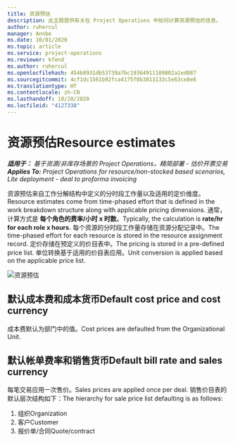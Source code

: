 ```yaml
---
title: 资源预估
description: 此主题提供有关在 Project Operations 中如何计算资源预估的信息。
author: ruhercul
manager: Annbe
ms.date: 10/01/2020
ms.topic: article
ms.service: project-operations
ms.reviewer: kfend
ms.author: ruhercul
ms.openlocfilehash: 454b8931db53739a7bc19364911109802a1ed087
ms.sourcegitcommit: 4cf1dc1561b92fca4175f0b3813133c5e63ce8e6
ms.translationtype: HT
ms.contentlocale: zh-CN
ms.lasthandoff: 10/28/2020
ms.locfileid: "4127338"
---
```

# <a name="resource-estimates"></a><span data-ttu-id="dd549-103">资源预估</span><span class="sxs-lookup"><span data-stu-id="dd549-103">Resource estimates</span></span>

<span data-ttu-id="dd549-104">_**适用于：** 基于资源/非库存场景的 Project Operations，精简部署 - 估价开票交易_</span><span class="sxs-lookup"><span data-stu-id="dd549-104">_**Applies To:** Project Operations for resource/non-stocked based scenarios, Lite deployment - deal to proforma invoicing_</span></span>

<span data-ttu-id="dd549-105">资源预估来自工作分解结构中定义的分时段工作量以及适用的定价维度。</span><span class="sxs-lookup"><span data-stu-id="dd549-105">Resource estimates come from time-phased effort that is defined in the work breakdown structure along with applicable pricing dimensions.</span></span> <span data-ttu-id="dd549-106">通常，计算方式是 **每个角色的费率/小时 x 时数**。</span><span class="sxs-lookup"><span data-stu-id="dd549-106">Typically, the calculation is **rate/hr for each role x hours.**</span></span> <span data-ttu-id="dd549-107">每个资源的分时段工作量存储在资源分配记录中。</span><span class="sxs-lookup"><span data-stu-id="dd549-107">The time-phased effort for each resource is stored in the resource assignment record.</span></span> <span data-ttu-id="dd549-108">定价存储在预定义的价目表中。</span><span class="sxs-lookup"><span data-stu-id="dd549-108">The pricing is stored in a pre-defined price list.</span></span> <span data-ttu-id="dd549-109">单位转换基于适用的价目表应用。</span><span class="sxs-lookup"><span data-stu-id="dd549-109">Unit conversion is applied based on the applicable price list.</span></span>

![资源预估](./media/navigation12.png)

## <a name="default-cost-price-and-cost-currency"></a><span data-ttu-id="dd549-111">默认成本费和成本货币</span><span class="sxs-lookup"><span data-stu-id="dd549-111">Default cost price and cost currency</span></span>

<span data-ttu-id="dd549-112">成本费默认为部门中的值。</span><span class="sxs-lookup"><span data-stu-id="dd549-112">Cost prices are defaulted from the Organizational Unit.</span></span>

## <a name="default-bill-rate-and-sales-currency"></a><span data-ttu-id="dd549-113">默认帐单费率和销售货币</span><span class="sxs-lookup"><span data-stu-id="dd549-113">Default bill rate and sales currency</span></span>

<span data-ttu-id="dd549-114">每笔交易应用一次售价。</span><span class="sxs-lookup"><span data-stu-id="dd549-114">Sales prices are applied once per deal.</span></span> <span data-ttu-id="dd549-115">销售价目表的默认层次结构如下：</span><span class="sxs-lookup"><span data-stu-id="dd549-115">The hierarchy for sale price list defaulting is as follows:</span></span>

1. <span data-ttu-id="dd549-116">组织</span><span class="sxs-lookup"><span data-stu-id="dd549-116">Organization</span></span>
2. <span data-ttu-id="dd549-117">客户</span><span class="sxs-lookup"><span data-stu-id="dd549-117">Customer</span></span>
3. <span data-ttu-id="dd549-118">报价单/合同</span><span class="sxs-lookup"><span data-stu-id="dd549-118">Quote/contract</span></span>
